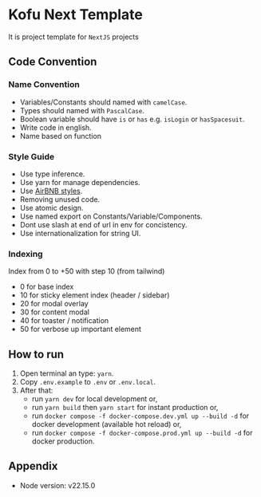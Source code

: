 # Kofu Next Template

It is project template for `NextJS` projects

## Code Convention

### Name Convention

- Variables/Constants should named with `camelCase`.
- Types should named with `PascalCase`.
- Boolean variable should have `is` or `has` e.g. `isLogin` or `hasSpacesuit`.
- Write code in english.
- Name based on function

### Style Guide

- Use type inference.
- Use yarn for manage dependencies.
- Use [AirBNB styles](https://github.com/airbnb/javascript).
- Removing unused code.
- Use atomic design.
- Use named export on Constants/Variable/Components.
- Dont use slash at end of url in env for concistency.
- Use internationalization for string UI.

### Indexing

Index from 0 to +50 with step 10 (from tailwind)

- 0 for base index
- 10 for sticky element index (header / sidebar)
- 20 for modal overlay
- 30 for content modal
- 40 for toaster / notification
- 50 for verbose up important element

## How to run

1. Open terminal an type: `yarn`.
2. Copy `.env.example` to `.env` or `.env.local`.
3. After that:
   - run `yarn dev` for local development or,
   - run `yarn build` then `yarn start` for instant production or,
   - run `docker compose -f docker-compose.dev.yml up --build -d` for docker development (available hot reload) or,
   - run `docker compose -f docker-compose.prod.yml up --build -d` for docker production.

## Appendix

- Node version: v22.15.0
